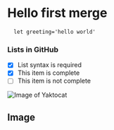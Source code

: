 
# Hello first merge

```
  let greeting='hello world'
```


### Lists in GitHub
- [x] List syntax is required
- [x] This item is complete
- [ ] This item is not complete

![Image of Yaktocat](https://octodex.github.com/images/yaktocat.png)
## Image
